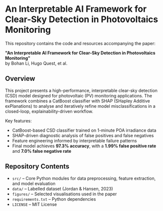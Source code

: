 # An Interpretable AI Framework for Clear-Sky Detection in Photovoltaics Monitoring

This repository contains the code and resources accompanying the paper:

**"An Interpretable AI Framework for Clear-Sky Detection in Photovoltaics Monitoring"**  
by Bohan Li, Hugo Quest, et al.

## Overview

This project presents a high-performance, interpretable clear-sky detection (CSD) model designed for photovoltaic (PV) monitoring applications. The framework combines a CatBoost classifier with SHAP (SHapley Additive exPlanations) to analyse and iteratively refine model misclassifications in a closed-loop, explainability-driven workflow.

Key features:
- CatBoost-based CSD classifier trained on 1-minute POA irradiance data
- SHAP-driven diagnostic analysis of false positives and false negatives
- Feature engineering informed by interpretable failure patterns
- Final model achieves **97.3% accuracy**, with a **1.99% false positive rate** and **7.0% false negative rate**

## Repository Contents

- `src/` – Core Python modules for data preprocessing, feature extraction, and model evaluation
- `data/` – Labelled dataset (Jordan & Hansen, 2023)
- `figures/` – Selected visualisations used in the paper
- `requirements.txt` – Python dependencies
- `LICENSE` – MIT License
